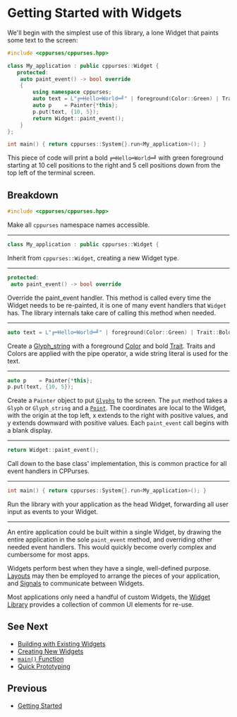 # Getting Started with Widgets

We'll begin with the simplest use of this library, a lone Widget that paints
some text to the screen:

```cpp
#include <cppurses/cppurses.hpp>

class My_application : public cppurses::Widget {
   protected:
    auto paint_event() -> bool override
    {
        using namespace cppurses;
        auto text = L"╔═Hello═World═╝" | foreground(Color::Green) | Trait::Bold;
        auto p    = Painter{*this};
        p.put(text, {10, 5});
        return Widget::paint_event();
    }
};

int main() { return cppurses::System{}.run<My_application>(); }
```

This piece of code will print a bold `╔═Hello═World═╝` with green foreground
starting at 10 cell positions to the right and 5 cell positions down from the
top left of the terminal screen.

## Breakdown

```cpp
#include <cppurses/cppurses.hpp>
```

Make all `cppurses` namespace names accessible.

---

```cpp
class My_application : public cppurses::Widget {
```

Inherit from `cppurses::Widget`, creating a new Widget type.

---

```cpp
protected:
 auto paint_event() -> bool override
```

Override the paint_event handler. This method is called every time the Widget
needs to be re-painted, it is one of many event handlers that `Widget` has. The
library internals take care of calling this method when needed.

---

```cpp
auto text = L"╔═Hello═World═╝" | foreground(Color::Green) | Trait::Bold;
```

Create a [Glyph_string](glyph-string.md) with a foreground [Color](colors.md)
and bold [Trait](traits.md). Traits and Colors are applied with the pipe
operator, a wide string literal is used for the text.

---

```cpp
auto p    = Painter{*this};
p.put(text, {10, 5});
```

Create a `Painter` object to put [`Glyphs`](glyph.md) to the screen. The `put`
method takes a `Glyph` or `Glyph_string` and a [`Point`](point.md). The
coordinates are local to the Widget, with the origin at the top left, x extends
to the right with positive values, and y extends downward with positive values.
Each `paint_event` call begins with a blank display.

---

```cpp
return Widget::paint_event();
```

Call down to the base class' implementation, this is common practice for all
event handlers in CPPurses.

---

```cpp
int main() { return cppurses::System{}.run<My_application>(); }
```

Run the library with your application as the head Widget, forwarding all user
input as events to your Widget.

---

An entire application could be built within a single Widget, by drawing the
entire application in the sole `paint_event` method, and overriding other needed
event handlers. This would quickly become overly complex and cumbersome for most
apps.

Widgets perform best when they have a single, well-defined purpose.
[Layouts](layouts.md) may then be employed to arrange the pieces of your
application, and [Signals](signals.md) to communicate between Widgets.

Most applications only need a handful of custom Widgets, the [Widget
Library](widget.md#widget-library) provides a collection of common UI elements
for re-use.

## See Next

- [Building with Existing Widgets](building-with-existing-widgets.md)
- [Creating New Widgets](creating-new-widgets.md)
- [`main()` Function](main-function.md)
- [Quick Prototyping](quick-prototyping.md)

## Previous

- [Getting Started](getting-started.md)
